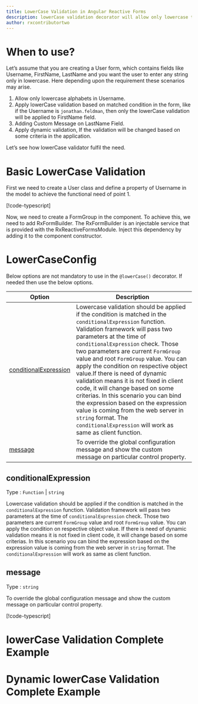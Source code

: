 ```yaml
---
title: LowerCase Validation in Angular Reactive Forms
description: lowerCase validation decorator will allow only lowercase to be entered. If user tries to enter any case except lower then the property will become invalid. To use the lowercase decorator on particular property.
author: rxcontributortwo
---
```

# When to use?
Let’s assume that you are creating a User form, which contains fields like Username, FirstName, LastName and you want the user to enter any string only in lowercase. Here depending upon the requirement these scenarios may arise.
1.	Allow only lowercase alphabets in Username.
2.	Apply lowerCase validation based on matched condition in the form, like if the Username is `jonathan.feldman`, then only the lowerCase validation will be applied to FirstName field.
3.	Adding Custom Message on LastName Field.
4.	Apply dynamic validation, If the validation will be changed based on some criteria in the application.

Let’s see how lowerCase validator fulfil the need.

# Basic LowerCase Validation
First we need to create a User class and define a property of Username in the model to achieve the functional need of point 1.

[!code-typescript[](../../examples/reactive-form-validators/lowerCase/rxweb-lowerCase-validation-add-angular-reactive-form/src/app/user-info/user-info.model.ts?highlight=5)]

Now, we need to create a FormGroup in the component. To achieve this, we need to add RxFormBuilder. The RxFormBuilder is an injectable service that is provided with the RxReactiveFormsModule. Inject this dependency by adding it to the component constructor.

# LowerCaseConfig 
Below options are not mandatory to use in the `@lowerCase()` decorator. If needed then use the below options.

|Option | Description |
|--- | ---- |
|[conditionalExpression](#conditionalexpression) | Lowercase validation should be applied if the condition is matched in the `conditionalExpression` function. Validation framework will pass two parameters at the time of `conditionalExpression` check. Those two parameters are current `FormGroup` value and root `FormGroup` value. You can apply the condition on respective object value.If there is need of dynamic validation means it is not fixed in client code, it will change based on some criterias. In this scenario you can bind the expression based on the expression value is coming from the web server in `string` format. The `conditionalExpression` will work as same as client function. |
|[message](#message) | To override the global configuration message and show the custom message on particular control property. |

## conditionalExpression 
Type :  `Function`  |  `string` 

Lowercase validation should be applied if the condition is matched in the `conditionalExpression` function. Validation framework will pass two parameters at the time of `conditionalExpression` check. Those two parameters are current `FormGroup` value and root `FormGroup` value. You can apply the condition on respective object value.
If there is need of dynamic validation means it is not fixed in client code, it will change based on some criterias. In this scenario you can bind the expression based on the expression value is coming from the web server in `string` format. The `conditionalExpression` will work as same as client function.
 
## message 
Type :  `string` 

To override the global configuration message and show the custom message on particular control property.
 
[!code-typescript[](../../examples/reactive-form-validators/lowerCase/complete-rxweb-lowerCase-validation-add-angular-reactive-form/src/app/user/user.model.ts#L10-L11)]


# lowerCase Validation Complete Example

# Dynamic lowerCase Validation Complete Example
